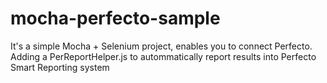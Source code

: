 # mocha-perfecto-sample

It's a simple Mocha + Selenium project, enables you to connect Perfecto.
Adding a PerReportHelper.js to autommatically report results into Perfecto Smart Reporting system
